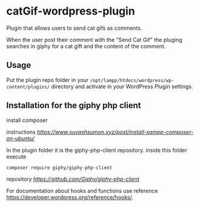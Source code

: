 # catGif-wordpress-plugin
Plugin that allows users to send cat gifs as comments.

When the user post their comment with the "Send Cat Gif" the pluging searches in giphy for
a cat gift and the content of the comment.
## Usage

Put the plugin repo folder in your `/opt/lampp/htdocs/wordpress/wp-content/plugins/` directory and activate in your WordPress Plugin settings.

## Installation for the giphy php client

install composer

instructions
*https://www.suvashsumon.xyz/post/install-xampp-composer-on-ubuntu/*

In the plugin folder it is the giphy-php-client repository.
inside this folder execute

```bash
composer require giphy/giphy-php-client
```
repository  *https://github.com/Giphy/giphy-php-client*


For documentation about hooks and functions use reference https://developer.wordpress.org/reference/hooks/.

